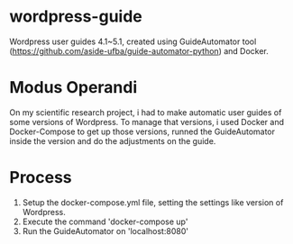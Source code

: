 # wordpress-guide
Wordpress user guides 4.1~5.1, created using GuideAutomator tool (https://github.com/aside-ufba/guide-automator-python) and Docker.

# Modus Operandi
On my scientific research project, i had to make automatic user guides of some versions of Wordpress. To manage that versions, i used Docker and Docker-Compose to get up those versions, runned the GuideAutomator inside the version and do the adjustments on the guide.

# Process
1. Setup the docker-compose.yml file, setting the settings like version of Wordpress.
2. Execute the command 'docker-compose up'
3. Run the GuideAutomator on 'localhost:8080'
